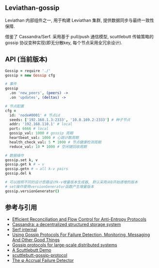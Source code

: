Leviathan-gossip
---

Leviathan 内部组件之一, 用于构建 Leviathan 集群, 提供数据同步与最终一致性保障.

借鉴了 Cassandra/Serf. 采用基于 pull/push 通信模型, scuttlebutt 传输策略的 gossip 协议变种实现(即无分散key, 每个节点采用全冗余设计).

## API (当前版本)

```coffee
Gossip = require './'
gossip = new Gossip cfg

# 事件
gossip
  .on 'new_peers', (peers) ->
  .on 'updates', (deltas) ->

# 节点配置
cfg =
  id: 'node#0001' # 节点id
  seeds: ['192.168.1.3:2333', '10.0.169.2:2333'] # 种子节点
  addr: '192.168.110.1' # local
  port: 6666 # local
  gossip_val: 1000 # gossip 周期
  heartbeat_val: 1000 # 心跳计数周期
  health_check_val: 5 * 1000 # 节点健康检测周期
  reduce_val: 10 * 1000 # 空闲键回收周期

# 数据操作
gossip.set k, v
gossip.get k # → v
gossip.getn # → all k-v pairs
gossip.del k

# 可以按照不同的设计思路设计k-v增量版本生成器, 默认采用从0开始递增的版本
# set操作使用versionGenerator函数产生增量版本
gossip.versionGenerator()
```

## 参考与引用

+ [Efficient Reconciliation and Flow Control for Anti-Entropy Protocols](http://www.cs.cornell.edu/home/rvr/papers/flowgossip.pdf)
+ [Cassandra: a decentralized structured storage system](http://www.cl.cam.ac.uk/~ey204/teaching/ACS/R212_2014_2015/papers/lakshman_ladis_2009.pdf)
+ [Serf internal](https://www.serfdom.io/docs/internals/gossip.html)
+ [Using Gossip Protocols For Failure Detection, Monitoring, Messaging And Other Good Things](http://highscalability.com/blog/2011/11/14/using-gossip-protocols-for-failure-detection-monitoring-mess.html)
+ [Gossip protocols for
large-scale distributed systems](http://sbrc2010.inf.ufrgs.br/resources/presentations/tutorial/tutorial-montresor.pdf)
+ [A Scuttlebutt Demo](http://awinterman.github.io/simple-scuttle/)
+ [scuttlebutt-gossip-protocol](https://distributedalgorithm.wordpress.com/2014/05/15/scuttlebutt-gossip-protocol/)
+ [The φ Accrual Failure Detector](http://www.jaist.ac.jp/~defago/files/pdf/IS_RR_2004_010.pdf)
